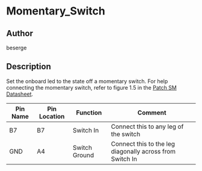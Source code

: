# Momentary_Switch

## Author

beserge

## Description

Set the onboard led to the state off a momentary switch.
For help connecting the momentary switch, refer to figure 1.5 in the [Patch SM Datasheet](https://github.com/electro-smith/DaisyPatchSM/blob/main/doc/datasheet/ES_Patch_SM_datasheet_v1.0.pdf).  

| Pin Name | Pin Location | Function | Comment |
| --- | --- | --- | --- |
| B7 | B7 | Switch In | Connect this to any leg of the switch |
| GND | A4 | Switch Ground | Connect this to the leg diagonally across from Switch In |